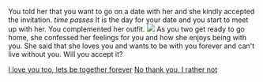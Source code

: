 You told her that you want to go on a date with her and she kindly accepted the invitation. *_time passes_* It is the day for your date and you start to meet up with her. You complemented her outfit.
![](https://i.redd.it/d8805l7h3pj31.png)
  As you two get ready to go home, she confessed
her feelings for you and how she enjoys being with you. She said that she loves you and wants to be with you forever and can't live without you. Will you accept it?

  [I love you too, lets be together forever](ending1.md)
  [No thank you, I rather not](sadness.md)